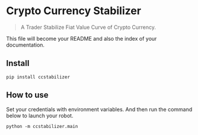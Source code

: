 # Crypto Currency Stabilizer
> A Trader Stabilize Fiat Value Curve of Crypto Currency.


This file will become your README and also the index of your documentation.

## Install

`pip install ccstabilizer`

## How to use

Set your credentials with environment variables. And then run the command below to launch your robot.

`python -m ccstabilizer.main`
